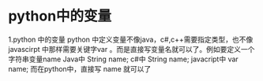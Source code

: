 # python中的变量
  1.python 中的变量
       python 中定义变量不像java，c#,c++需要指定类型，也不像javascirpt 中那样需要关键字var 。而是直接写变量名就可以了。例如要定义一个字符串变量name
       Java中       String name;
       c#中         String name;
       javacript中     var name;
       而在python中，直接写 name 就可以了
        
        
        
  
